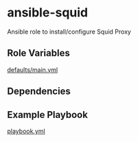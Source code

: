 # ansible-squid

Ansible role to install/configure Squid Proxy

## Role Variables

[defaults/main.yml](defaults/main.yml)

## Dependencies

## Example Playbook

[playbook.yml](playbook.yml)

